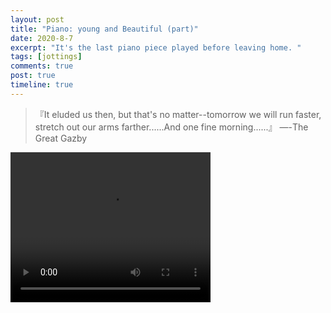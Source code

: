 ```yaml
---
layout: post
title: "Piano: young and Beautiful (part)"
date: 2020-8-7
excerpt: "It's the last piano piece played before leaving home. "
tags: [jottings]
comments: true
post: true
timeline: true
---
```


>『It eluded us then, but that's no matter--tomorrow we will run faster, stretch out our arms farther......And one fine morning......』 —-The Great Gazby

<video width="320" height="240" controls>
    <source src="https://raw.githubusercontent.com/SUNRISINGGG/sunrisinggg.github.io/master/assets/img/Poems/YAB.mp4" type="video/mp4">
</video>
